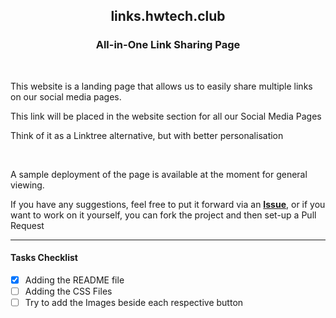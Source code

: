 <div align="center">
    <h2>links.hwtech.club</h2>
    <h3>All-in-One Link Sharing Page</h3>
</div>
<br>

<!-- Description Paragraph -->
<p>This website is a landing page that allows us to easily share multiple links on our social media pages.</p>
<p>This link will be placed in the website section for all our Social Media Pages</p>
<p>Think of it as a Linktree alternative, but with better personalisation</p>
<br>
<p>A sample deployment of the page is available at the moment for general viewing.</p>
<p>If you have any suggestions, feel free to put it forward via an <a href="https://github.com/cr2007/links.hwtech.club/issues"><b>Issue</b></a>, or if you want to work on it yourself, you can fork the project and then set-up a Pull Request</p>

---

#### Tasks Checklist
- [x] Adding the README file
- [ ] Adding the CSS Files
- [ ] Try to add the Images beside each respective button
